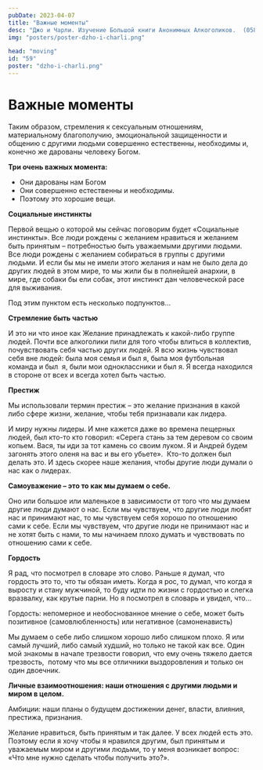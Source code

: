 ```yaml
---
pubDate: 2023-04-07
title: "Важные моменты"
desc: "Джо и Чарли. Изучение Большой книги Анонимных Алкоголиков.  (058)"
img: "posters/poster-dzho-i-charli.png"

head: "moving"
id: "59"
poster: "dzho-i-charli.png"
---
```


# Важные моменты

Таким образом, стремления к сексуальным отношениям, материальному благополучию, эмоциональной защищенности и общению с другими людьми совершенно естественны, необходимы и, конечно же дарованы человеку Богом.

**Три очень важных момента:**

- Они дарованы нам Богом
- Они совершенно естественны и необходимы.
- Поэтому это хорошие вещи.

**Социальные инстинкты**

Первой вещью о которой мы сейчас поговорим будет «Социальные инстинкты». Все люди рождены с желанием нравиться и желанием быть принятым – потребностью быть уважаемыми другими людьми. Все люди рождены с желанием собираться в группы с другими людьми. И если бы мы не имели этого желания и нам не было дела до других людей в этом мире, то мы жили бы в полнейшей анархии, в мире, где собаки бы ели собак, этот инстинкт дан человеческой расе для выживания.

Под этим пунктом есть несколько подпунктов…

**Стремление быть частью**

И это ни что иное как Желание принадлежать к какой-либо группе людей. Почти все алкоголики пили для того чтобы влиться в коллектив, почувствовать себя частью других людей. Я всю жизнь чувствовал себя вне людей: была моя семья и был я, была моя футбольная команда и был  я, были мои одноклассники и был я. Я всегда находился в стороне от всех и всегда хотел быть частью.

**Престиж**

Мы использовали термин престиж – это желание признания в какой либо сфере жизни, желание, чтобы тебя признавали как лидера.

И миру нужны лидеры. И мне кажется даже во времена пещерных людей, был кто-то кто говорил: «Серега стань за тем деревом со своим копьем. Вася, ты иди за тот камень со своим луком. Я и Андрей будем загонять этого оленя на вас и вы его убьете».  Кто-то должен был делать это. И здесь скорее наше желания, чтобы другие люди думали о нас как о лидерах.

**Самоуважение – это то как мы думаем о себе.**

Оно или большое или маленькое в зависимости от того что мы думаем другие люди думают о нас. Если мы чувствуем, что другие люди любят нас и принимают нас, то мы чувствуем себя хорошо по отношению сами к себе. Если мы чувствуем, что другие люди не принимают нас и не хотят быть с нами, то мы начинаем плохо думать и чувствовать по отношению сами к себе.

**Гордость**

Я рад, что посмотрел в словаре это слово. Раньше я думал, что гордость это то, что ты обязан иметь. Когда я рос, то думал, что когда я выросту и стану мужчиной, то буду идти по жизни с гордостью и слегка вразвалку, как крутые парни. Но я посмотрел в словарь и увидел, что…

Гордость: непомерное и необоснованное мнение о себе, может быть позитивное (самовлюбленность) или негативное (самоненависть)

Мы думаем о себе либо слишком хорошо либо слишком плохо. Я или самый лучший, либо самый худший, но только не такой как все. Один мой знакомы в начале трезвости говорил, что ему очень тяжело дается трезвость,  потому что мы все отличники выздоровления и только он один двоечник.

**Личные взаимоотношения: наши отношения с другими людьми и миром в целом.**

Амбиции: наши планы о будущем достижении денег, власти, влияния, престижа, признания.

Желание нравиться, быть принятым и так далее. У всех людей есть это. Поэтому если я хочу чтобы я нравился другим, был принятым и уважаемым миром и другими людьми, то у меня возникает вопрос: «Что мне нужно сделать чтобы получить это?».
